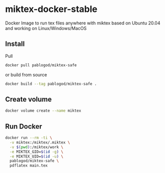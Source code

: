 # miktex-docker-stable

Docker Image to run tex files anywhere with miktex based on Ubuntu 20.04 and working on Linux/Windows/MacOS

## Install

Pull
```bash
docker pull pablogod/miktex-safe
```
or build from source
```bash
docker build --tag pablogod/miktex-safe .
```


## Create volume

```bash
docker volume create --name miktex
```

## Run Docker

```bash
docker run --rm -ti \
  -v miktex:/miktex/.miktex \
  -v $(pwd):/miktex/work \
  -e MIKTEX_GID=$(id -g) \
  -e MIKTEX_UID=$(id -u) \
  pablogod/miktex-safe \
  pdflatex main.tex

```
